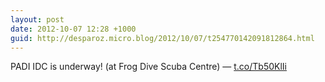 ```yaml
---
layout: post
date: 2012-10-07 12:28 +1000
guid: http://desparoz.micro.blog/2012/10/07/t254770142091812864.html
---
```

PADI IDC is underway! (at Frog Dive Scuba Centre) — [t.co/Tb50KlIi](http://t.co/Tb50KlIi)
